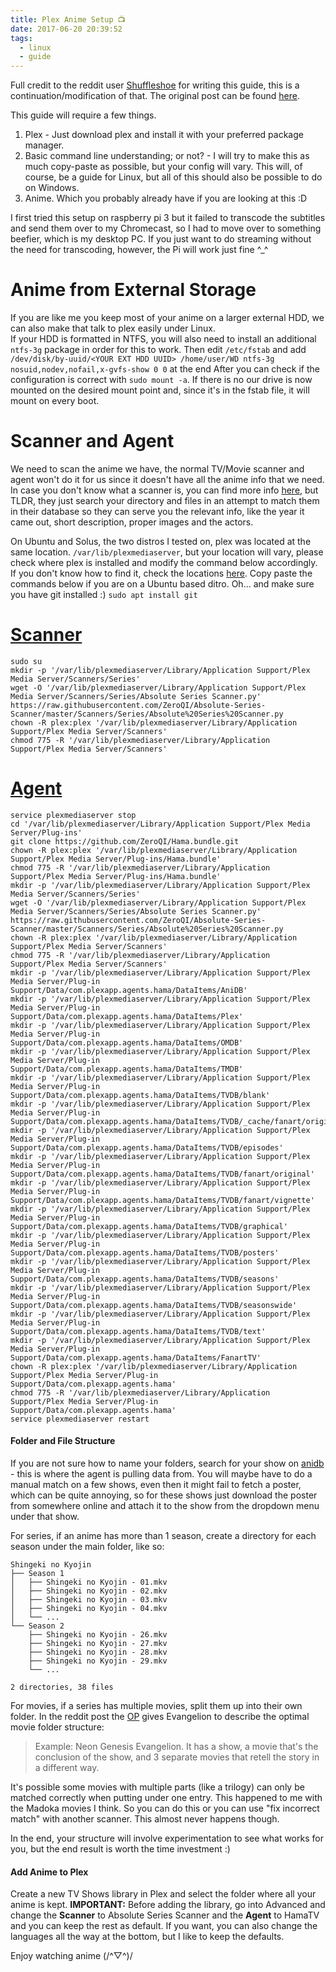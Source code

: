 ```yaml
---
title: Plex Anime Setup 📺
date: 2017-06-20 20:39:52
tags:
  - linux
  - guide
---
```

Full credit to the reddit user [Shuffleshoe](https://www.reddit.com/user/Shuffleshoe) for writing this guide, this is a continuation/modification of that. The original post can be found [here](https://www.reddit.com/r/PleX/comments/2yk49z/guide_plex_and_anime_a_guide_to_combining_movies).

This guide will require a few things.

1. Plex - Just download plex and install it with your preferred package manager.
2. Basic command line understanding; or not? - I will try to make this as much copy-paste as possible, but your config will vary. This will, of course, be a guide for Linux, but all of this should also be possible to do on Windows.
3. Anime. Which you probably already have if you are looking at this :D

<!--more-->

I first tried this setup on raspberry pi 3 but it failed to transcode the subtitles and send them over to my Chromecast, so I had to move over to something beefier, which is my desktop PC. If you just want to do streaming without the need for transcoding, however, the Pi will work just fine ^_^

# Anime from External Storage

If you are like me you keep most of your anime on a larger external HDD, we can also make that talk to plex easily under Linux.   
If your HDD is formatted in NTFS, you will also need to install an additional `ntfs-3g` package in order for this to work.
Then edit `/etc/fstab` and add `/dev/disk/by-uuid/<YOUR EXT HDD UUID> /home/user/WD ntfs-3g nosuid,nodev,nofail,x-gvfs-show 0 0` at the end
After you can check if the configuration is correct with `sudo mount -a`. If there is no our drive is now mounted on the desired mount point and, since it's in the fstab file, it will mount on every boot.

# Scanner and Agent

We need to scan the anime we have, the normal TV/Movie scanner and agent won't do it for us since it doesn't have all the anime info that we need. In case you don't know what a scanner is, you can find more info [here](https://support.plex.tv/hc/en-us/articles/200241548-Scanners), but TLDR, they just search your directory and files in an attempt to match them in their database so they can serve you the relevant info, like the year it came out, short description, proper images and the actors.

On Ubuntu and Solus, the two distros I tested on, plex was located at the same location. `/var/lib/plexmediaserver`, but your location will vary, please check where plex is installed and modify the command below accordingly. If you don't know how to find it, check the locations [here](https://github.com/ZeroQI/Hama.bundle#installation). Copy paste the commands below if you are on a Ubuntu based ditro.
Oh... and make sure you have git installed :) `sudo apt install git`

# [Scanner](https://github.com/ZeroQI/Absolute-Series-Scanner)

```
sudo su
mkdir -p '/var/lib/plexmediaserver/Library/Application Support/Plex Media Server/Scanners/Series'
wget -O '/var/lib/plexmediaserver/Library/Application Support/Plex Media Server/Scanners/Series/Absolute Series Scanner.py' https://raw.githubusercontent.com/ZeroQI/Absolute-Series-Scanner/master/Scanners/Series/Absolute%20Series%20Scanner.py
chown -R plex:plex '/var/lib/plexmediaserver/Library/Application Support/Plex Media Server/Scanners'
chmod 775 -R '/var/lib/plexmediaserver/Library/Application Support/Plex Media Server/Scanners'
```

# [Agent](https://github.com/ZeroQI/Hama.bundle)

```
service plexmediaserver stop
cd '/var/lib/plexmediaserver/Library/Application Support/Plex Media Server/Plug-ins'
git clone https://github.com/ZeroQI/Hama.bundle.git
chown -R plex:plex '/var/lib/plexmediaserver/Library/Application Support/Plex Media Server/Plug-ins/Hama.bundle'
chmod 775 -R '/var/lib/plexmediaserver/Library/Application Support/Plex Media Server/Plug-ins/Hama.bundle'
mkdir -p '/var/lib/plexmediaserver/Library/Application Support/Plex Media Server/Scanners/Series'
wget -O '/var/lib/plexmediaserver/Library/Application Support/Plex Media Server/Scanners/Series/Absolute Series Scanner.py' https://raw.githubusercontent.com/ZeroQI/Absolute-Series-Scanner/master/Scanners/Series/Absolute%20Series%20Scanner.py
chown -R plex:plex '/var/lib/plexmediaserver/Library/Application Support/Plex Media Server/Scanners'
chmod 775 -R '/var/lib/plexmediaserver/Library/Application Support/Plex Media Server/Scanners'
mkdir -p '/var/lib/plexmediaserver/Library/Application Support/Plex Media Server/Plug-in Support/Data/com.plexapp.agents.hama/DataItems/AniDB'
mkdir -p '/var/lib/plexmediaserver/Library/Application Support/Plex Media Server/Plug-in Support/Data/com.plexapp.agents.hama/DataItems/Plex'
mkdir -p '/var/lib/plexmediaserver/Library/Application Support/Plex Media Server/Plug-in Support/Data/com.plexapp.agents.hama/DataItems/OMDB'
mkdir -p '/var/lib/plexmediaserver/Library/Application Support/Plex Media Server/Plug-in Support/Data/com.plexapp.agents.hama/DataItems/TMDB'
mkdir -p '/var/lib/plexmediaserver/Library/Application Support/Plex Media Server/Plug-in Support/Data/com.plexapp.agents.hama/DataItems/TVDB/blank'
mkdir -p '/var/lib/plexmediaserver/Library/Application Support/Plex Media Server/Plug-in Support/Data/com.plexapp.agents.hama/DataItems/TVDB/_cache/fanart/original'
mkdir -p '/var/lib/plexmediaserver/Library/Application Support/Plex Media Server/Plug-in Support/Data/com.plexapp.agents.hama/DataItems/TVDB/episodes'
mkdir -p '/var/lib/plexmediaserver/Library/Application Support/Plex Media Server/Plug-in Support/Data/com.plexapp.agents.hama/DataItems/TVDB/fanart/original'
mkdir -p '/var/lib/plexmediaserver/Library/Application Support/Plex Media Server/Plug-in Support/Data/com.plexapp.agents.hama/DataItems/TVDB/fanart/vignette'
mkdir -p '/var/lib/plexmediaserver/Library/Application Support/Plex Media Server/Plug-in Support/Data/com.plexapp.agents.hama/DataItems/TVDB/graphical'
mkdir -p '/var/lib/plexmediaserver/Library/Application Support/Plex Media Server/Plug-in Support/Data/com.plexapp.agents.hama/DataItems/TVDB/posters'
mkdir -p '/var/lib/plexmediaserver/Library/Application Support/Plex Media Server/Plug-in Support/Data/com.plexapp.agents.hama/DataItems/TVDB/seasons'
mkdir -p '/var/lib/plexmediaserver/Library/Application Support/Plex Media Server/Plug-in Support/Data/com.plexapp.agents.hama/DataItems/TVDB/seasonswide'
mkdir -p '/var/lib/plexmediaserver/Library/Application Support/Plex Media Server/Plug-in Support/Data/com.plexapp.agents.hama/DataItems/TVDB/text'
mkdir -p '/var/lib/plexmediaserver/Library/Application Support/Plex Media Server/Plug-in Support/Data/com.plexapp.agents.hama/DataItems/FanartTV'
chown -R plex:plex '/var/lib/plexmediaserver/Library/Application Support/Plex Media Server/Plug-in Support/Data/com.plexapp.agents.hama'
chmod 775 -R '/var/lib/plexmediaserver/Library/Application Support/Plex Media Server/Plug-in Support/Data/com.plexapp.agents.hama'
service plexmediaserver restart
```

#### Folder and File Structure
If you are not sure how to name your folders, search for your show on [anidb](http://anidb.net) - this is where the agent is pulling data from. You will maybe have to do a manual match on a few shows, even then it might fail to fetch a poster, which can be quite annoying, so for these shows just download the poster from somewhere online and attach it to the show from the dropdown menu under that show.

For series, if an anime has more than 1 season, create a directory for each season under the main folder, like so:

```
Shingeki no Kyojin
├── Season 1
│   ├── Shingeki no Kyojin - 01.mkv
│   ├── Shingeki no Kyojin - 02.mkv
│   ├── Shingeki no Kyojin - 03.mkv
│   ├── Shingeki no Kyojin - 04.mkv
│   └── ...
└── Season 2
    ├── Shingeki no Kyojin - 26.mkv
    ├── Shingeki no Kyojin - 27.mkv
    ├── Shingeki no Kyojin - 28.mkv
    ├── Shingeki no Kyojin - 29.mkv
    └── ...

2 directories, 38 files
```

For movies, if a series has multiple movies, split them up into their own folder.
In the reddit post the [OP](https://www.reddit.com/r/AskReddit/comments/4roags/what_does_op_mean/d52ppma) gives Evangelion to describe the optimal movie folder structure:

> Example: Neon Genesis Evangelion. It has a show, a movie that's the conclusion of the show, and 3 separate movies that retell the story in a different way.

It's possible some movies with multiple parts (like a trilogy) can only be matched correctly when putting under one entry. This happened to me with the Madoka movies I think. So you can do this or you can use "fix incorrect match" with another scanner. This almost never happens though.

In the end, your structure will involve experimentation to see what works for you, but the end result is worth the time investment :)

#### Add Anime to Plex
Create a new TV Shows library in Plex and select the folder where all your anime is kept. 
**IMPORTANT:** Before adding the library, go into Advanced and change the **Scanner** to Absolute Series Scanner and the **Agent** to HamaTV and you can keep the rest as default. If you want, you can also change the languages all the way at the bottom, but I like to keep the defaults.

Enjoy watching anime (/^▽^)/